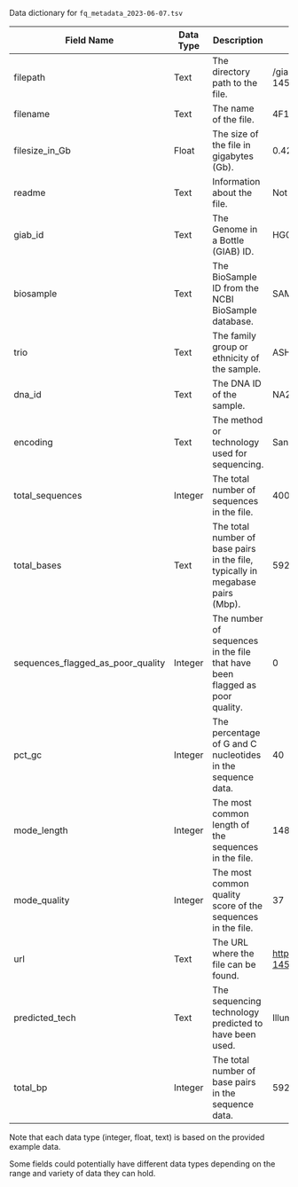 Data dictionary for `fq_metadata_2023-06-07.tsv`

| Field Name                       | Data Type | Description                                                                                                     | Example                                                                                                                                                                                            |
|----------------------------------|-----------|-----------------------------------------------------------------------------------------------------------------|----------------------------------------------------------------------------------------------------------------------------------------------------------------------------------------------------|
| filepath                         | Text      | The directory path to the file.                                                                                 | /giab/ftp/data/AshkenazimTrio/HG004_NA24143_mother/NIST_HiSeq_HG004_Homogeneity-14572558/HG004_HiSeq300x_fastq/140905_D00360_0053_BHAJVYADXX/Project_RM8392/Sample_4F1                             |
| filename                         | Text      | The name of the file.                                                                                           | 4F1_ACAGTG_L001_R1_006.fastq.gz                                                                                                                                                                   |
| filesize_in_Gb                   | Float     | The size of the file in gigabytes (Gb).                                                                         | 0.42                                                                                                                                                                                               |
| readme                           | Text      | Information about the file.                                                                                     | Not available in parent or current directory                                                                                                                                                       |
| giab_id                          | Text      | The Genome in a Bottle (GIAB) ID.                                                                               | HG004                                                                                                                                                                                              |
| biosample                        | Text      | The BioSample ID from the NCBI BioSample database.                                                              | SAMN03283346                                                                                                                                                                                       |
| trio                             | Text      | The family group or ethnicity of the sample.                                                                    | ASHKENAZI_JEWISH                                                                                                                                                                                   |
| dna_id                           | Text      | The DNA ID of the sample.                                                                                        | NA24143                                                                                                                                                                                            |
| encoding                         | Text      | The method or technology used for sequencing.                                                                    | Sanger / Illumina 1.9                                                                                                                                                                              |
| total_sequences                  | Integer   | The total number of sequences in the file.                                                                       | 4000000                                                                                                                                                                                            |
| total_bases                      | Text      | The total number of base pairs in the file, typically in megabase pairs (Mbp).                                  | 592 Mbp                                                                                                                                                                                            |
| sequences_flagged_as_poor_quality | Integer   | The number of sequences in the file that have been flagged as poor quality.                                      | 0                                                                                                                                                                                                  |
| pct_gc                           | Integer   | The percentage of G and C nucleotides in the sequence data.                                                      | 40                                                                                                                                                                                                 |
| mode_length                      | Integer   | The most common length of the sequences in the file.                                                             | 148                                                                                                                                                                                                |
| mode_quality                     | Integer   | The most common quality score of the sequences in the file.                                                      | 37                                                                                                                                                                                                 |
| url                              | Text      | The URL where the file can be found.                                                                             | https://ftp-trace.ncbi.nlm.nih.gov/ReferenceSamples/giab/data/AshkenazimTrio/HG004_NA24143_mother/NIST_HiSeq_HG004_Homogeneity-14572558/HG004_HiSeq300x_fastq/140905_D00360_0053_BHAJVYADXX/Project_RM8392/Sample_4F1/4F1_ACAGTG_L001_R1_006.fastq.gz |
| predicted_tech                   | Text      | The sequencing technology predicted to have been used.                                                          | Illumina                                                                                                                                                                                           |
| total_bp                         | Integer   | The total number of base pairs in the sequence data.                                                             | 592000000                                                                                                                                                                                          |


Note that each data type (integer, float, text) is based on the provided example data.

 Some fields could potentially have different data types depending on the range and variety of data they can hold.
